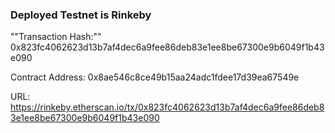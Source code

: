 ### Deployed Testnet is Rinkeby

""Transaction Hash:"" 0x823fc4062623d13b7af4dec6a9fee86deb83e1ee8be67300e9b6049f1b43e090

Contract Address: 0x8ae546c8ce49b15aa24adc1fdee17d39ea67549e

URL: https://rinkeby.etherscan.io/tx/0x823fc4062623d13b7af4dec6a9fee86deb83e1ee8be67300e9b6049f1b43e090
